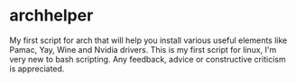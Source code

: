# archhelper
My first script for arch that will help you install various useful elements like Pamac, Yay, Wine and Nvidia drivers. 
This is my first script for linux, I'm very new to bash scripting. Any feedback, advice or constructive criticism is appreciated.

